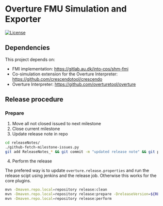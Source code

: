 # Overture FMU Simulation and Exporter

<!-- [![Build Status](https://build.overture.au.dk/jenkins/buildStatus/icon?job=overture-development)](https://build.overture.au.dk/jenkins/job/overture-development/) -->
[![License](http://img.shields.io/:license-gpl3-blue.svg?style=flat-square)](http://www.gnu.org/licenses/gpl-3.0.html)
<!-- [![Maven Central](https://img.shields.io/maven-central/v/org.overturetool/core.svg?label=Maven%20Central)](http://search.maven.org/#search%7Cgav%7C1%7Cg%3A%22org.overturetool.core%22) -->

## Dependencies

This project depends on:
* FMI implementation: https://gitlab.au.dk/into-cps/shm-fmi
* Co-simulation extension for the Overture Interpreter: https://github.com/crescendotool/crescendo
* Overture Interpreter: https://github.com/overturetool/overture


## Release procedure

### Prepare

1. Move all not closed issued to next milestone
2. Close current milestone
3. Update release note in repo
```bash
cd releaseNotes/
./github-fetch-milestone-issues.py 
git add ReleaseNotes_* && git commit -m "updated release note" && git push
```

4. Perform the release

The prefered way is to update `overture.release.properties` and run the release scipt using jenkins and the release job. Otherwise this works for the core plugins.

```bash
mvn -Dmaven.repo.local=repository release:clean
mvn -Dmaven.repo.local=repository release:prepare -DreleaseVersion=${RELEASE_VER} -DdevelopmentVersion=${NEW_DEV_VER}
mvn -Dmaven.repo.local=repository release:perform
```
